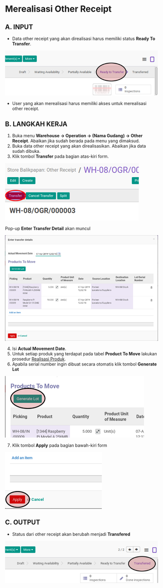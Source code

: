 # Merealisasi Other Receipt

## A. INPUT

* Data other receipt yang akan direalisasi harus memiliki status **Ready To Transfer**.

![](../../img/other-receipt/status-ready-to-transfer.png)

* User yang akan merealisasi harus memiliki akses untuk merealisasi other receipt.

## B. LANGKAH KERJA

1. Buka menu **Warehouse -> Operation -> (Nama Gudang) -> Other Receipt**. Abaikan jika sudah berada
pada menu yang dimaksud.
2. Buka data other receipt yang akan direalisasikan. Abaikan jika data sudah dibuka.
3. Klik tombol **Transfer** pada bagian atas-kiri form.


![](../../img/other-receipt/tombol-transfer.png)

Pop-up **Enter Transfer Detail** akan muncul

![](../../img/other-receipt/pop-up-enter-transfer-detail.png)

4. Isi **Actual Movement Date**.
5. Untuk setiap produk yang terdapat pada tabel **Product To Move** lakukan prosedur [Realisasi Produk](./transfer-produk.md).
6. Apabila serial number ingin dibuat secara otomatis klik tombol **Generate Lot**

![](../../img/other-receipt/tombol-generate-lot.png)

7. Klik tombol **Apply** pada bagian bawah-kiri form

![](../../img/other-receipt/tombol-apply-transfer-detail.png)

## C. OUTPUT

* Status dari other receipt akan berubah menjadi **Transfered**

![](../../img/other-receipt/status-transfered.png)
